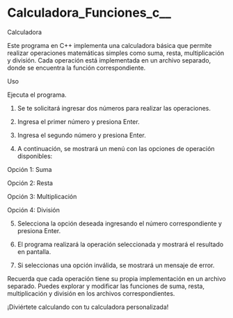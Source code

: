 # Calculadora_Funciones_c__

Calculadora

Este programa en C++ implementa una calculadora básica que permite realizar operaciones matemáticas simples como suma, resta, multiplicación y división. Cada operación está implementada en un archivo separado, donde se encuentra la función correspondiente.

Uso

Ejecuta el programa.

1. Se te solicitará ingresar dos números para realizar las operaciones.

2. Ingresa el primer número y presiona Enter.

3. Ingresa el segundo número y presiona Enter.

4. A continuación, se mostrará un menú con las opciones de operación disponibles:


  Opción 1: Suma

  Opción 2: Resta

  Opción 3: Multiplicación

  Opción 4: División


5. Selecciona la opción deseada ingresando el número correspondiente y presiona Enter.

6. El programa realizará la operación seleccionada y mostrará el resultado en pantalla.

7. Si seleccionas una opción inválida, se mostrará un mensaje de error.

Recuerda que cada operación tiene su propia implementación en un archivo separado. Puedes explorar y modificar las funciones de suma, resta, multiplicación y división en los archivos correspondientes.

¡Diviértete calculando con tu calculadora personalizada!
